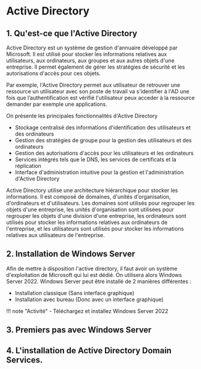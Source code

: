 # Active Directory

## 1. Qu'est-ce que l'Active Directory

Active Directory est un système de gestion d'annuaire développé par Microsoft. Il est utilisé pour stocker les informations relatives aux utilisateurs, aux ordinateurs, aux groupes et aux autres objets d'une entreprise. Il permet également de gérer les stratégies de sécurité et les autorisations d'accès pour ces objets.

Par exemple, l'Active Directory permet aux utilisateur de retrouver une ressource un utilisateur avec son poste de travail va s'identifier à l'AD une fois que l’authentification est vérifié l'utilisateur peux acceder à la ressource demander par exemple une applications.

On présente les principales fonctionnalités d'Active Directory
- Stockage centralisé des informations d'identification des utilisateurs et des ordinateurs
- Gestion des stratégies de groupe pour la gestion des utilisateurs et des ordinateurs
- Gestion des autorisations d'accès pour les utilisateurs et les ordinateurs
- Services intégrés tels que le DNS, les services de certificats et la réplication
- Interface d'administration intuitive pour la gestion et l'administration d'Active Directory

Active Directory utilise une architecture hiérarchique pour stocker les informations. Il est composé de domaines, d'unités d'organisation, d'ordinateurs et d'utilisateurs. Les domaines sont utilisés pour regrouper les objets d'une entreprise, les unités d'organisation sont utilisées pour regrouper les objets d'une division d'une entreprise, les ordinateurs sont utilisés pour stocker les informations relatives aux ordinateurs de l'entreprise, et les utilisateurs sont utilisés pour stocker les informations relatives aux utilisateurs de l'entreprise.

## 2. Installation de Windows Server

Afin de mettre à disposition l'active directory, il faut avoir un système d'exploitation de Microsoft qui lui est dédié. On utilisera alors Windows Server 2022.
Windows Server peut être installé de 2 manières différentes : 
- Installation classique (Sans interface graphique)
- Installation avec bureau (Donc avec un interface graphique)

!!! note "Activité"
    - Téléchargez et installez Windows Server 2022

## 3. Premiers pas avec Windows Server

## 4. L'installation de Active Directory Domain Services.
